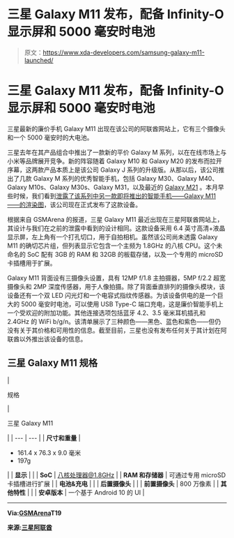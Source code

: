 # 三星 Galaxy M11 发布，配备 Infinity-O 显示屏和 5000 毫安时电池

> 原文：<https://www.xda-developers.com/samsung-galaxy-m11-launched/>

# 三星 Galaxy M11 发布，配备 Infinity-O 显示屏和 5000 毫安时电池

三星最新的廉价手机 Galaxy M11 出现在该公司的阿联酋网站上，它有三个摄像头和一个 5000 毫安时的大电池。

三星去年在其产品组合中推出了一款新的平价 Galaxy M 系列，以在在线市场上与小米等品牌展开竞争。新的阵容随着 Galaxy M10 和 Galaxy M20 的发布而拉开序幕，这两款产品本质上是该公司 Galaxy J 系列的升级版。从那以后，该公司推出了几款 Galaxy M 系列的优秀智能手机，包括 Galaxy M30、Galaxy M40、Galaxy M10s、Galaxy M30s、Galaxy M31，以及最近的 [Galaxy M21](https://www.xda-developers.com/samsung-galaxy-m21-6000mah-battery-20mp-front-camera-india-launch/) 。本月早些时候，我们看到[泄露了该系列中另一款即将推出的智能手机——Galaxy M11——的渲染图](https://www.xda-developers.com/samsung-galaxy-m11-galaxy-m21-launch/)，该公司现在正式发布了这款设备。

根据来自 GSMArena 的报道，三星 Galaxy M11 最近出现在三星阿联酋网站上，其设计与我们在之前的泄露中看到的设计相同。这款设备采用 6.4 英寸高清+液晶显示屏，左上角有一个打孔切口，用于自拍相机。虽然该公司尚未透露 Galaxy M11 的确切芯片组，但列表显示它包含一个主频为 1.8GHz 的八核 CPU。这个未命名的 SoC 配有 3GB 的 RAM 和 32GB 的板载存储，以及一个专用的 microSD 卡插槽用于扩展。

Galaxy M11 背面设有三摄像头设置，具有 12MP f/1.8 主拍摄器，5MP f/2.2 超宽摄像头和 2MP 深度传感器，用于人像拍摄。除了背面垂直排列的摄像头模块，该设备还有一个双 LED 闪光灯和一个电容式指纹传感器。为该设备供电的是一个巨大的 5000 毫安时电池，可以使用 USB Type-C 端口充电，这是廉价智能手机上一个受欢迎的附加功能。其他连接选项包括蓝牙 4.2、3.5 毫米耳机插孔和 2.4GHz 的 WiFi b/g/n。该清单展示了三种颜色——黑色、蓝色和紫色——但仍没有关于其价格和可用性的信息。截至目前，三星也没有发布任何关于其计划在阿联酋以外推出该设备的信息。

## 三星 Galaxy M11 规格

| 

规格

 | 

三星 Galaxy M11

 |
| --- | --- |
| **尺寸和重量** | 

*   161.4 x 76.3 x 9.0 毫米
*   197g

 |
| **显示** |  |
| **SoC** | 八核处理器@1.8GHz |
| **RAM 和存储器** | 可通过专用 microSD 卡插槽进行扩展 |
| **电池&充电** |  |
| **后置摄像头** |  |
| **前置摄像头** | 800 万像素 |
| **其他特性** |  |
| **安卓版本** | 一个基于 Android 10 的 UI |

* * *

**Via:[GSMArena](https://www.gsmarena.com/samsung_galaxy_m11_is_official_with_infinityo_display_and_three_cameras-news-42320.php)T19**

**来源:[三星阿联酋](https://shop-links.co/link/?exclusive=1&publisher_slug=xda&article_name=Samsung+Galaxy+M11+launches+with+Infinity-O+display%2C+5000mAh+battery&article_url=https%3A%2F%2Fwww.xda-developers.com%2Fsamsung-galaxy-m11-launched%2F&u1=UUxdaUeUpU27801&url=https%3A%2F%2Fwww.samsung.com%2Fae%2Fsmartphones%2Fgalaxy-m%2Fgalaxy-m11-black-32gb-sm-m115fzkdxsg%2F&ourl=https%3A%2F%2Fwww.samsung.com%2Fae%2Fsmartphones%2Fgalaxy-m11-m115%2FSM-M115FZKDXSG%2F)**